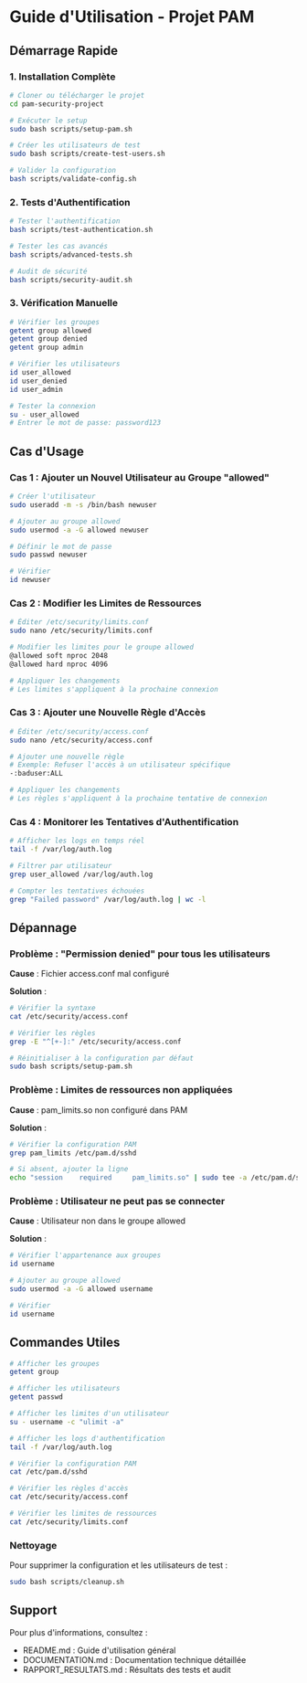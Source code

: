 # Guide d'Utilisation - Projet PAM

## Démarrage Rapide

### 1. Installation Complète

```bash
# Cloner ou télécharger le projet
cd pam-security-project

# Exécuter le setup
sudo bash scripts/setup-pam.sh

# Créer les utilisateurs de test
sudo bash scripts/create-test-users.sh

# Valider la configuration
bash scripts/validate-config.sh
```

### 2. Tests d'Authentification

```bash
# Tester l'authentification
bash scripts/test-authentication.sh

# Tester les cas avancés
bash scripts/advanced-tests.sh

# Audit de sécurité
bash scripts/security-audit.sh
```

### 3. Vérification Manuelle

```bash
# Vérifier les groupes
getent group allowed
getent group denied
getent group admin

# Vérifier les utilisateurs
id user_allowed
id user_denied
id user_admin

# Tester la connexion
su - user_allowed
# Entrer le mot de passe: password123
```

## Cas d'Usage

### Cas 1 : Ajouter un Nouvel Utilisateur au Groupe "allowed"

```bash
# Créer l'utilisateur
sudo useradd -m -s /bin/bash newuser

# Ajouter au groupe allowed
sudo usermod -a -G allowed newuser

# Définir le mot de passe
sudo passwd newuser

# Vérifier
id newuser
```

### Cas 2 : Modifier les Limites de Ressources

```bash
# Éditer /etc/security/limits.conf
sudo nano /etc/security/limits.conf

# Modifier les limites pour le groupe allowed
@allowed soft nproc 2048
@allowed hard nproc 4096

# Appliquer les changements
# Les limites s'appliquent à la prochaine connexion
```

### Cas 3 : Ajouter une Nouvelle Règle d'Accès

```bash
# Éditer /etc/security/access.conf
sudo nano /etc/security/access.conf

# Ajouter une nouvelle règle
# Exemple: Refuser l'accès à un utilisateur spécifique
-:baduser:ALL

# Appliquer les changements
# Les règles s'appliquent à la prochaine tentative de connexion
```

### Cas 4 : Monitorer les Tentatives d'Authentification

```bash
# Afficher les logs en temps réel
tail -f /var/log/auth.log

# Filtrer par utilisateur
grep user_allowed /var/log/auth.log

# Compter les tentatives échouées
grep "Failed password" /var/log/auth.log | wc -l
```

## Dépannage

### Problème : "Permission denied" pour tous les utilisateurs

**Cause** : Fichier access.conf mal configuré

**Solution** :

```bash
# Vérifier la syntaxe
cat /etc/security/access.conf

# Vérifier les règles
grep -E "^[+-]:" /etc/security/access.conf

# Réinitialiser à la configuration par défaut
sudo bash scripts/setup-pam.sh
```

### Problème : Limites de ressources non appliquées

**Cause** : pam_limits.so non configuré dans PAM

**Solution** :

```bash
# Vérifier la configuration PAM
grep pam_limits /etc/pam.d/sshd

# Si absent, ajouter la ligne
echo "session    required     pam_limits.so" | sudo tee -a /etc/pam.d/sshd
```

### Problème : Utilisateur ne peut pas se connecter

**Cause** : Utilisateur non dans le groupe allowed

**Solution** :

```bash
# Vérifier l'appartenance aux groupes
id username

# Ajouter au groupe allowed
sudo usermod -a -G allowed username

# Vérifier
id username
```

## Commandes Utiles

```bash
# Afficher les groupes
getent group

# Afficher les utilisateurs
getent passwd

# Afficher les limites d'un utilisateur
su - username -c "ulimit -a"

# Afficher les logs d'authentification
tail -f /var/log/auth.log

# Vérifier la configuration PAM
cat /etc/pam.d/sshd

# Vérifier les règles d'accès
cat /etc/security/access.conf

# Vérifier les limites de ressources
cat /etc/security/limits.conf
```


###  Nettoyage

Pour supprimer la configuration et les utilisateurs de test :

```bash
sudo bash scripts/cleanup.sh
```

## Support

Pour plus d'informations, consultez :

- README.md : Guide d'utilisation général
- DOCUMENTATION.md : Documentation technique détaillée
- RAPPORT_RESULTATS.md : Résultats des tests et audit
